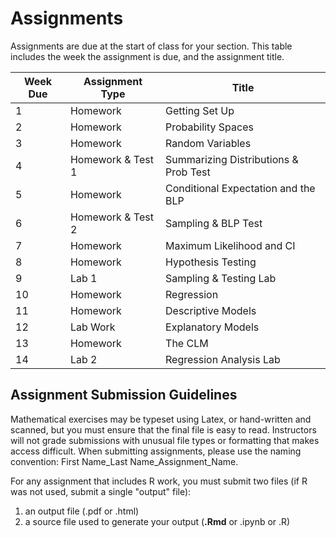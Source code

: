 # Assignments 

Assignments are due at the start of class for your section. This table includes the week the assignment is due, and the assignment title.

| Week Due | Assignment Type     | Title                                 |
|----------|---------------------|---------------------------------------|
| 1        | Homework            | Getting Set Up                        | 
| 2        | Homework            | Probability Spaces                    | 
| 3        | Homework            | Random Variables                      | 
| 4        | Homework & Test 1   | Summarizing Distributions & Prob Test | 
| 5        | Homework            | Conditional Expectation and the BLP   | 
| 6        | Homework & Test 2   | Sampling & BLP Test                   | 
| 7        | Homework            | Maximum Likelihood and CI             |
| 8        | Homework            | Hypothesis Testing                    |
| 9        | Lab 1               | Sampling & Testing Lab                |
| 10       | Homework            | Regression                            |
| 11       | Homework            | Descriptive Models                    | 
| 12       | Lab Work            | Explanatory Models                    | 
| 13       | Homework            | The CLM                               | 
| 14       | Lab 2               | Regression Analysis Lab               | 

## Assignment Submission Guidelines

Mathematical exercises may be typeset using Latex, or hand-written and scanned, but you must ensure that the final file is easy to read. Instructors will not grade submissions with unusual file types or formatting that makes access difficult. When submitting assignments, please use the naming convention: First Name_Last Name_Assignment_Name.

For any assignment that includes R work, you must submit two files (if R was not used, submit a single "output" file):
1. an output file (.pdf or .html)
2. a source file used to generate your output (**.Rmd** or .ipynb or .R) 
